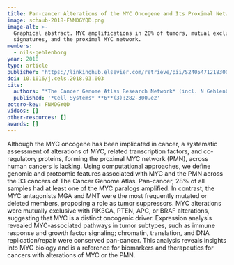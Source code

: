 ```yaml
---
title: Pan-cancer Alterations of the MYC Oncogene and Its Proximal Network across the Cancer Genome Atlas
image: schaub-2018-FNMDGYQD.png
image-alt: >-
  Graphical abstract. MYC amplifications in 28% of tumors, mutual exclusivity with oncogenic drivers, pan-cancer pathway
  signatures, and the proximal MYC network.
members:
  - nils-gehlenborg
year: 2018
type: article
publisher: 'https://linkinghub.elsevier.com/retrieve/pii/S2405471218300978'
doi: 10.1016/j.cels.2018.03.003
cite:
  authors: "*The Cancer Genome Atlas Research Network* (incl. N Gehlenborg)"
  published: '*Cell Systems* **6**(3):282-300.e2'
zotero-key: FNMDGYQD
videos: []
other-resources: []
awards: []
---
```

Although the MYC oncogene has been implicated in cancer, a systematic
assessment of alterations of MYC, related transcription factors, and
co-regulatory proteins, forming the proximal MYC network (PMN), across human
cancers is lacking. Using computational approaches, we define genomic and
proteomic features associated with MYC and the PMN across the 33 cancers of The
Cancer Genome Atlas. Pan-cancer, 28% of all samples had at least one of the MYC
paralogs amplified. In contrast, the MYC antagonists MGA and MNT were the most
frequently mutated or deleted members, proposing a role as tumor suppressors.
MYC alterations were mutually exclusive with PIK3CA, PTEN, APC, or BRAF
alterations, suggesting that MYC is a distinct oncogenic driver. Expression
analysis revealed MYC-associated pathways in tumor subtypes, such as immune
response and growth factor signaling; chromatin, translation, and DNA
replication/repair were conserved pan-cancer. This analysis reveals insights
into MYC biology and is a reference for biomarkers and therapeutics for cancers
with alterations of MYC or the PMN.
